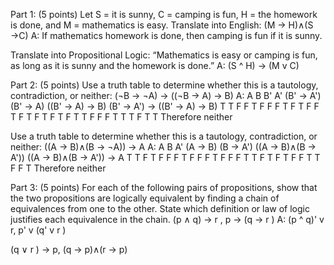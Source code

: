 Part 1: (5 points)
Let S = it is sunny, C = camping is fun, H = the homework is done, and M = mathematics is easy.
 Translate into English: (M → H)∧(S →C)
 A: If mathematics homework is done, then camping is fun if it is sunny.
 
 Translate into Propositional Logic: “Mathematics is easy or camping is fun, as long as it is sunny and the homework is done.”
 A: (S ^ H) -> (M v C)
 
Part 2: (5 points)
 Use a truth table to determine whether this is a tautology, contradiction, or neither: (¬B → ¬A) → ((¬B → A) → B)
 A:
 A	B	  B'	A'	(B' -> A')	(B' -> A)	((B' -> A) -> B)	(B' -> A') -> ((B' -> A) -> B)
 T	T	  F	  F	      T	          F	            F	                       F
 T	F	  T	  F	      F	          T	            F	                       T
 F	T	  F	  T	      F	          T	            T	                       F
 F	F	  T	  T	      T	          F	            T	                       T
 Therefore neither
 
 Use a truth table to determine whether this is a tautology, contradiction, or neither: ((A → B)∧(B → ¬A)) → A
 A:
 A	B	  A'	(A → B)	  (B → A')  	((A → B)∧(B → A'))	((A → B)∧(B → A')) → A
 T	T	  F	     T	       F	              F	                      F
 T	F	  F	     F	       T	              F	                      F
 F	T	  T	     F	       T	              F	                      T
 F	F	  T	     T	       F	              F                      	T
Therefore neither

Part 3: (5 points)
For each of the following pairs of propositions, show that the
two propositions are logically equivalent by finding a chain of equivalences from one
to the other. State which definition or law of logic justifies each equivalence in the
chain.
 (p ∧ q) → r , p → (q → r )
 A:
 (p ^ q)' v r, p' v (q' v r )
 
 (q ∨ r ) → p, (q → p)∧(r → p)
